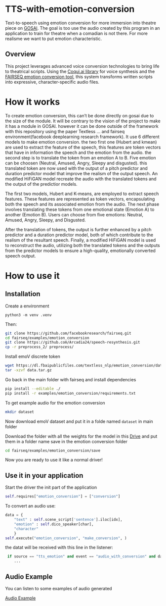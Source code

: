 # TTS-with-emotion-conversion
Text-to-speech using emotion conversion for more immersion into theatre piece on [GOSAI](https://github.com/GOSAI-DVIC). The goal is too use the audio created by this program in an application to train for theatre when a comadian is not there. For more realisme we want to put emotion characteristic. 

## Overview
This project leverages advanced voice conversion technologies to bring life to theatrical scripts. Using the [Coqui.ai library](https://github.com/coqui-ai/TTS) for voice synthesis and the [FAIRSEQ emotion conversion tool](https://github.com/facebookresearch/fairseq/tree/main/examples/emotion_conversion), this system transforms written scripts into expressive, character-specific audio files.

# How it works

To create emotion conversion, this can’t be done directly on gosai due to the size of the module. It will be contrary to the vision of the project to make it has a module in GOSAI. however it can be done outside of the framework with this repository using the paper Textless … and fairseq environment(facebook deeplearning research framework). It use 6 different models to make emotion conversion. the two first one (Hubert and kmean) are used to extract the feature of the speech, this features are token vectors that have in information the speech and the emotion from the audio. the second step is to translate the token from an emotion A to B. Five emotion can be choosen (Neutral, Amused, Angry, Sleepy and disgusted). this translated token are now used with the output of a pitch predictor and duration predictor model that improve the realism of the output speech. An modified HiFiGAN model recreate the audio with the translated tokens and the output of the predictior models.

The first two models, Hubert and K-means, are employed to extract speech features. These features are represented as token vectors, encapsulating both the speech and its associated emotion from the audio. The next phase involves translating these tokens from one emotional state (Emotion A) to another (Emotion B). Users can choose from five emotions: Neutral, Amused, Angry, Sleepy, and Disgusted.

After the translation of tokens, the output is further enhanced by a pitch predictor and a duration predictor model, both of which contribute to the realism of the resultant speech. Finally, a modified HiFiGAN model is used to reconstruct the audio, utilizing both the translated tokens and the outputs from the predictor models to ensure a high-quality, emotionally converted speech output.

# How to use it

## Installation

Create a environment

```
python3 -m venv .venv
```

Then:

```bash
git clone https://github.com/facebookresearch/fairseq.git
cd fairseq/examples/emotion_conversion
git clone https://github.com/Arcadia24/speech-resynthesis.git
cp -r preprocess_2/ preprocess/
```
Install emoV discrete token
```bash
wget https://dl.fbaipublicfiles.com/textless_nlp/emotion_conversion/data.tar.gz  # (still in fairseq/examples/emotion_conversion)
tar -xzvf data.tar.gz
```
Go back in the main folder with fairseq and install dependencies
```bash
pip install --editable ./
pip install -r examples/emotion_conversion/requirements.txt
```
To get example audio for the emotion conversion
```bash
mkdir dataset
```
Now download emoV dataset and put it in a folde named `dataset` in main folder


Download the folder with all the weights for the model in this [Drive](https://drive.google.com/drive/folders/1TGbS2fFTbPRuXUXg4KSnx02-Fxn2iYp-) and put them in a folder name save in the emotion conversion folder
```bash
cd fairseq/examples/emotion_conversion/save
```

Now you are ready to use it like a normal driver!

## Use it in your application

Start the driver the init part of the application

```python
self.requires["emotion_conversion"] = ["conversion"]
```

To convert an audio use:

```python
data = {
    "text" : self.scene_script['sentence'].iloc[idx], 
    "emotion" : self.dico_speaker[char],
    "character"
    }
self.execute("emotion_conversion", "make_conversion", )
```

the datat will be received with this line in the listener:

```python
 if source == "tts_emotion" and event == "audio_with_conversion" and data is not None:
    ...
```
## Audio Example
You can listen to some examples of audio generated

[Audio Example](https://drive.google.com/drive/folders/1HnyVwVjERHKs_aIR7H0eZaWzWf-23UlO?usp=sharing)

